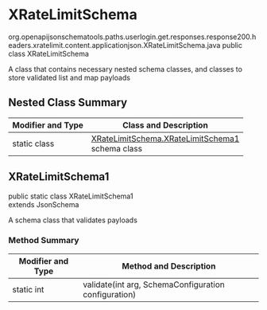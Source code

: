 # XRateLimitSchema
org.openapijsonschematools.paths.userlogin.get.responses.response200.headers.xratelimit.content.applicationjson.XRateLimitSchema.java
public class XRateLimitSchema

A class that contains necessary nested schema classes, and classes to store validated list and map payloads

## Nested Class Summary
| Modifier and Type | Class and Description |
| ----------------- | ---------------------- |
| static class | [XRateLimitSchema.XRateLimitSchema1](#xratelimitschema1)<br> schema class |

## XRateLimitSchema1
public static class XRateLimitSchema1<br>
extends JsonSchema

A schema class that validates payloads

### Method Summary
| Modifier and Type | Method and Description |
| ----------------- | ---------------------- |
| static int | validate(int arg, SchemaConfiguration configuration) |
